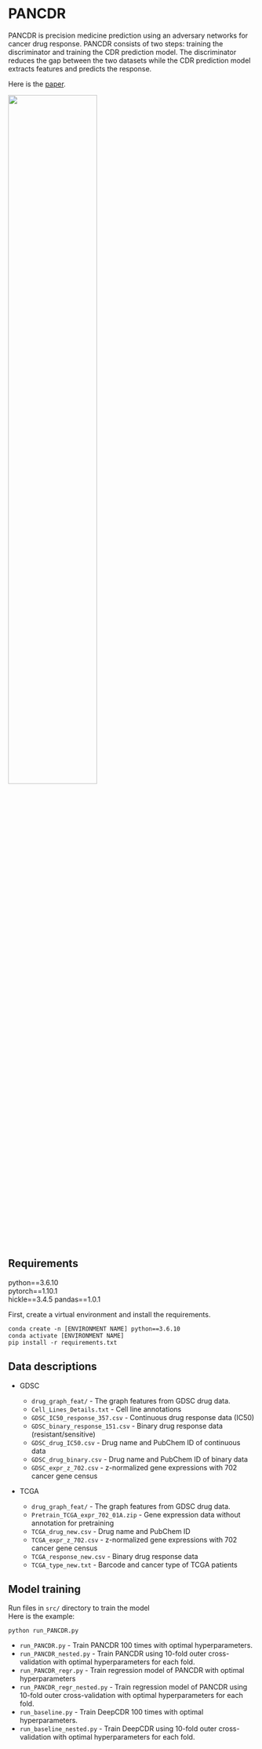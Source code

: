 # PANCDR

PANCDR is precision medicine prediction using an adversary networks for cancer drug response. PANCDR consists of two steps: training the discriminator and training the CDR prediction model. The discriminator reduces the gap between the two datasets while the CDR prediction model extracts features and predicts the response.

Here is the [paper](http://www.pancdrpaper.com).

<img src="https://user-images.githubusercontent.com/44110710/232651050-5d768fde-7de7-47fd-bf80-685173e1bf44.png" width="60%" height="60%"/>

## Requirements

python==3.6.10  
pytorch==1.10.1  
hickle==3.4.5
pandas==1.0.1

First, create a virtual environment and install the requirements.

    conda create -n [ENVIRONMENT NAME] python==3.6.10
    conda activate [ENVIRONMENT NAME]
    pip install -r requirements.txt
    

## Data descriptions

- GDSC
  - `drug_graph_feat/` - The graph features from GDSC drug data.
  - `Cell_Lines_Details.txt` - Cell line annotations
  - `GDSC_IC50_response_357.csv` - Continuous drug response data (IC50)
  - `GDSC_binary_response_151.csv` - Binary drug response data (resistant/sensitive)
  - `GDSC_drug_IC50.csv` - Drug name and PubChem ID of continuous data
  - `GDSC_drug_binary.csv` - Drug name and PubChem ID of binary data
  - `GDSC_expr_z_702.csv` - z-normalized gene expressions with 702 cancer gene census

- TCGA
  - `drug_graph_feat/` - The graph features from GDSC drug data.
  - `Pretrain_TCGA_expr_702_01A.zip` - Gene expression data without annotation for pretraining
  - `TCGA_drug_new.csv` - Drug name and PubChem ID
  - `TCGA_expr_z_702.csv` - z-normalized gene expressions with 702 cancer gene census
  - `TCGA_response_new.csv` - Binary drug response data
  - `TCGA_type_new.txt` - Barcode and cancer type of TCGA patients

## Model training
Run files in `src/` directory to train the model  
Here is the example:

    python run_PANCDR.py

- `run_PANCDR.py` - Train PANCDR 100 times with optimal hyperparameters.
- `run_PANCDR_nested.py` - Train PANCDR using 10-fold outer cross-validation with optimal hyperparameters for each fold.
- `run_PANCDR_regr.py` - Train regression model of PANCDR with optimal hyperparameters
- `run_PANCDR_regr_nested.py` - Train regression model of PANCDR using 10-fold outer cross-validation with optimal hyperparameters for each fold.
- `run_baseline.py` - Train DeepCDR 100 times with optimal hyperparameters.
- `run_baseline_nested.py` - Train DeepCDR using 10-fold outer cross-validation with optimal hyperparameters for each fold.
